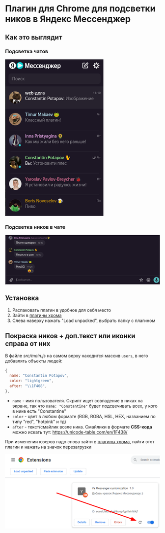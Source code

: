# Плагин для Chrome для подсветки ников в Яндекс Мессенджер

## Как это выглядит

### Подсветка чатов

![preview](public/images/yam_customization.png)

### Подсветка ников в чате

![preview](public/images/yam_customization_in_chat.png)

## Установка

1. Распаковать плагин в удобное для себя место
2. Зайти в [плагины хрома](chrome://extensions/)
3. Слева наверху нажать "Load unpacked", выбрать папку с плагином

## Покраска ников + доп.текст или иконки справа от них

В файле _src/main.js_ на самом верху находится массив `users`, в него добавлять объекты людей:

```js
{
  name: "Constantin Potapov",
  color: "lightgreen",
  after: "\\1F408",
},
```

- `name` - имя пользователя. Скрипт ищет совпадение в никах на экране, так что `name: "Constantine"` будет подсвечивать всех, у кого в нике есть "Constantine"
- `color` - цвет в любом формате (RGB, RGBA, HSL, HEX, названием по типу "red", "hotpink" и тд)
- `after` - текст/смайлик возле ника. Смайлики в формате **CSS-кода** можно искать тут: https://unicode-table.com/en/1F438/

При изменении юзеров надо снова зайти в [плагины хрома](chrome://extensions/), найти этот плагин и нажать на значок перезагрузки

![preview](public/images/yam_customization_reload.png)
